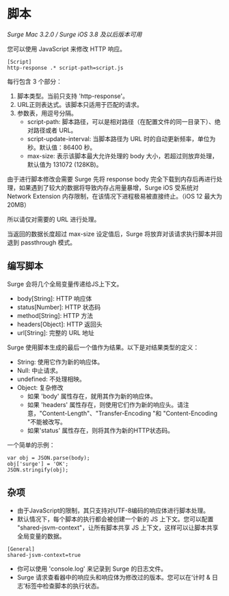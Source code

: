 # 脚本

*Surge Mac 3.2.0 / Surge iOS 3.8 及以后版本可用*

您可以使用 JavaScript 来修改 HTTP 响应。

```
[Script]
http-response .* script-path=script.js
```

每行包含 3 个部分：

1. 脚本类型。当前只支持 'http-response'。
2. URL正则表达式。该脚本只适用于匹配的请求。
3. 参数表，用逗号分隔。
   - script-path: 脚本路径，可以是相对路径（在配置文件的同一目录下）、绝对路径或者 URL。
   - script-update-interval: 当脚本路径为 URL 时的自动更新频率，单位为秒。默认值：86400 秒。
   - max-size: 表示该脚本最大允许处理的 body 大小，若超过则放弃处理，默认值为 131072 (128KB)。

由于进行脚本修改会需要 Surge 先将 response body 完全下载到内存后再进行处理，如果遇到了较大的数据将导致内存占用量暴增，Surge iOS 受系统对 Network Extension 内存限制，在该情况下进程极易被直接终止。（iOS 12 最大为 20MB）

所以请仅对需要的 URL 进行处理。

当返回的数据长度超过 max-size 设定值后，Surge 将放弃对该请求执行脚本并回退到 passthrough 模式。

## 编写脚本

Surge 会将几个全局变量传递给JS上下文。

- body[String]: HTTP 响应体
- status[Number]: HTTP 状态码
- method[String]: HTTP 方法
- headers[Object]: HTTP 返回头
- url[String]: 完整的 URL 地址

Surge 使用脚本生成的最后一个值作为结果。以下是对结果类型的定义：

- String: 使用它作为新的响应体。
- Null: 中止请求。
- undefined: 不处理相映。
- Object: 复杂修改
    - 如果 'body' 属性存在，就用其作为新的响应体。
    - 如果 'headers' 属性存在，则使用它们作为新的响应头。请注意，"Content-Length"、"Transfer-Encoding "和 "Content-Encoding "不能被改写。
    - 如果'status' 属性存在，则将其作为新的HTTP状态码。

一个简单的示例：

```
var obj = JSON.parse(body);
obj['surge'] = 'OK';
JSON.stringify(obj);
```

## 杂项

- 由于JavaScript的限制，其只支持对UTF-8编码的响应体进行脚本处理。
- 默认情况下，每个脚本的执行都会被创建一个新的 JS 上下文。您可以配置 "shared-jsvm-context"，让所有脚本共享 JS 上下文，这样可以让脚本共享全局变量的数据。

```
[General]
shared-jsvm-context=true
```

- 你可以使用 'console.log' 来记录到 Surge 的日志文件。
- Surge 请求查看器中的响应头和响应体为修改过的版本。您可以在‘计时 & 日志’标签中检查脚本的执行状态。


